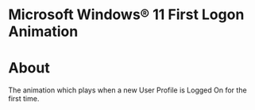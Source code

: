 # Microsoft Windows® 11 First Logon Animation

# About
The animation which plays when a new User Profile is Logged On for the first time.

